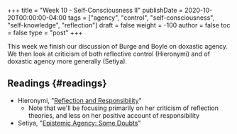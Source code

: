 +++
title = "Week 10 - Self-Consciousness II"
publishDate = 2020-10-20T00:00:00-04:00
tags = ["agency", "control", "self-consciousness", "self-knowledge", "reflection"]
draft = false
weight = -100
author = false
toc = false
type = "post"
+++

This week we finish our discussion of Burge and Boyle on doxastic agency. We then
look at criticism of both reflective control (Hieronymi) and of doxastic agency more
generally (Setiya).


## Readings {#readings}

-   Hieronymi, "[Reflection and Responsibility](/materials/readings/hieronymi-reflection.pdf)"
    -   Note that we'll be focusing primarily on her criticism of reflection theories,
        and less on her positive account of responsibility
-   Setiya, "[Epistemic Agency: Some Doubts](/materials/readings/setiya-agency.pdf)"
